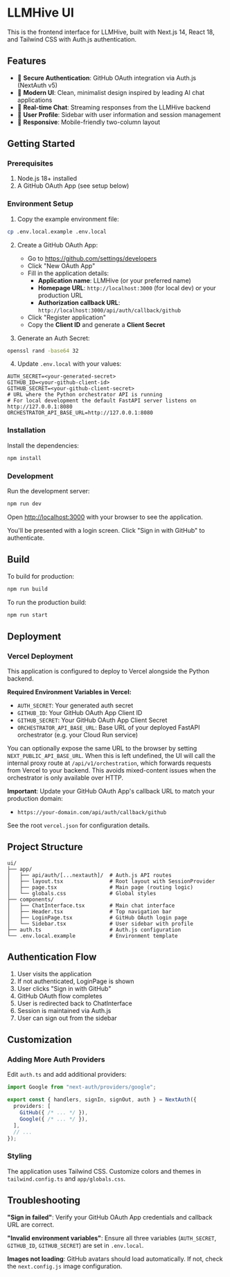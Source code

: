 # LLMHive UI

This is the frontend interface for LLMHive, built with Next.js 14, React 18, and Tailwind CSS with Auth.js authentication.

## Features

- 🔐 **Secure Authentication**: GitHub OAuth integration via Auth.js (NextAuth v5)
- 🎨 **Modern UI**: Clean, minimalist design inspired by leading AI chat applications
- 💬 **Real-time Chat**: Streaming responses from the LLMHive backend
- 👤 **User Profile**: Sidebar with user information and session management
- 📱 **Responsive**: Mobile-friendly two-column layout

## Getting Started

### Prerequisites

1. Node.js 18+ installed
2. A GitHub OAuth App (see setup below)

### Environment Setup

1. Copy the example environment file:
```bash
cp .env.local.example .env.local
```

2. Create a GitHub OAuth App:
   - Go to https://github.com/settings/developers
   - Click "New OAuth App"
   - Fill in the application details:
     - **Application name**: LLMHive (or your preferred name)
     - **Homepage URL**: `http://localhost:3000` (for local dev) or your production URL
     - **Authorization callback URL**: `http://localhost:3000/api/auth/callback/github`
   - Click "Register application"
   - Copy the **Client ID** and generate a **Client Secret**

3. Generate an Auth Secret:
```bash
openssl rand -base64 32
```

4. Update `.env.local` with your values:
```env
AUTH_SECRET=<your-generated-secret>
GITHUB_ID=<your-github-client-id>
GITHUB_SECRET=<your-github-client-secret>
# URL where the Python orchestrator API is running
# For local development the default FastAPI server listens on http://127.0.0.1:8080
ORCHESTRATOR_API_BASE_URL=http://127.0.0.1:8080
```

### Installation

Install the dependencies:

```bash
npm install
```

### Development

Run the development server:

```bash
npm run dev
```

Open [http://localhost:3000](http://localhost:3000) with your browser to see the application.

You'll be presented with a login screen. Click "Sign in with GitHub" to authenticate.

## Build

To build for production:

```bash
npm run build
```

To run the production build:

```bash
npm run start
```

## Deployment

### Vercel Deployment

This application is configured to deploy to Vercel alongside the Python backend.

**Required Environment Variables in Vercel:**
- `AUTH_SECRET`: Your generated auth secret
- `GITHUB_ID`: Your GitHub OAuth App Client ID
- `GITHUB_SECRET`: Your GitHub OAuth App Client Secret
- `ORCHESTRATOR_API_BASE_URL`: Base URL of your deployed FastAPI orchestrator (e.g. your Cloud Run service)

You can optionally expose the same URL to the browser by setting `NEXT_PUBLIC_API_BASE_URL`. When this is left undefined, the UI
will call the internal proxy route at `/api/v1/orchestration`, which forwards requests from Vercel to your backend. This avoids
mixed-content issues when the orchestrator is only available over HTTP.

**Important**: Update your GitHub OAuth App's callback URL to match your production domain:
- `https://your-domain.com/api/auth/callback/github`

See the root `vercel.json` for configuration details.

## Project Structure

```
ui/
├── app/
│   ├── api/auth/[...nextauth]/  # Auth.js API routes
│   ├── layout.tsx               # Root layout with SessionProvider
│   ├── page.tsx                 # Main page (routing logic)
│   └── globals.css              # Global styles
├── components/
│   ├── ChatInterface.tsx        # Main chat interface
│   ├── Header.tsx               # Top navigation bar
│   ├── LoginPage.tsx            # GitHub OAuth login page
│   └── Sidebar.tsx              # User sidebar with profile
├── auth.ts                      # Auth.js configuration
└── .env.local.example           # Environment template
```

## Authentication Flow

1. User visits the application
2. If not authenticated, LoginPage is shown
3. User clicks "Sign in with GitHub"
4. GitHub OAuth flow completes
5. User is redirected back to ChatInterface
6. Session is maintained via Auth.js
7. User can sign out from the sidebar

## Customization

### Adding More Auth Providers

Edit `auth.ts` and add additional providers:

```typescript
import Google from "next-auth/providers/google";

export const { handlers, signIn, signOut, auth } = NextAuth({
  providers: [
    GitHub({ /* ... */ }),
    Google({ /* ... */ }),
  ],
  // ...
});
```

### Styling

The application uses Tailwind CSS. Customize colors and themes in `tailwind.config.ts` and `app/globals.css`.

## Troubleshooting

**"Sign in failed"**: Verify your GitHub OAuth App credentials and callback URL are correct.

**"Invalid environment variables"**: Ensure all three variables (`AUTH_SECRET`, `GITHUB_ID`, `GITHUB_SECRET`) are set in `.env.local`.

**Images not loading**: GitHub avatars should load automatically. If not, check the `next.config.js` image configuration.

